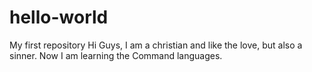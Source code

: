 # hello-world
My first repository
Hi Guys,
I am a christian and like the love, but also a sinner.
Now I am learning the Command languages.
